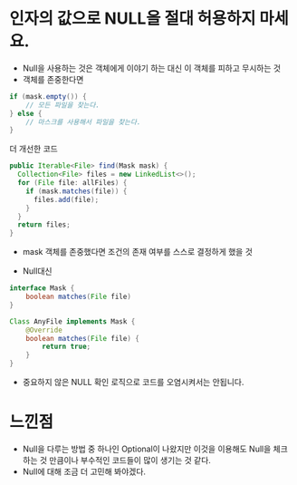 # 인자의 값으로 NULL을 절대 허용하지 마세요.



- Null을 사용하는 것은 객체에게 이야기 하는 대신 이 객체를 피하고 무시하는 것
- 객체를 존중한다면

```Java
if (mask.empty()) {
	// 모든 파일을 찾는다.
} else {
	// 마스크를 사용해서 파일을 찾는다.
}
```



더 개선한 코드

```Java
public Iterable<File> find(Mask mask) {
  Collection<File> files = new LinkedList<>();
  for (File file: allFiles) {
    if (mask.matches(file)) {
      files.add(file);
    }
  }
  return files;
}
```



- mask 객체를 존중했다면 조건의 존재 여부를 스스로 결정하게 했을 것



- Null대신

```Java
interface Mask {
	boolean matches(File file)
}
```



```Java
Class AnyFile implements Mask {
	@Override
	boolean matches(File file) {
		return true;
	}
}
```



- 중요하지 않은 NULL 확인 로직으로 코드를 오염시켜서는 안됩니다.



# 느낀점

- Null을 다루는 방법 중 하나인 Optional이 나왔지만 이것을 이용해도 Null을 체크하는 것 만큼이나 부수적인 코드들이 많이 생기는 것 같다.
- Null에 대해 조금 더 고민해 봐야겠다.

